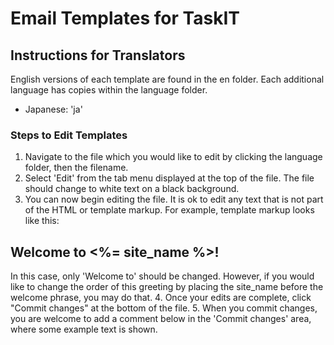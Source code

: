 # Email Templates for TaskIT

## Instructions for Translators

English versions of each template are found in the en folder. Each additional language has copies within the language folder.

* Japanese: 'ja'

### Steps to Edit Templates

1. Navigate to the file which you would like to edit by clicking the language folder, then the filename.
2. Select 'Edit' from the tab menu displayed at the top of the file. The file should change to white text on a black background.
3. You can now begin editing the file. It is ok to edit any text that is not part of the HTML or template markup. For example, template markup looks like this:

  <h2>Welcome to <%= site_name %>!</h2>

In this case, only 'Welcome to' should be changed. However, if you would like to change the order of this greeting by placing the site_name before the welcome phrase, you may do that.
4. Once your edits are complete, click "Commit changes" at the bottom of the file.
5. When you commit changes, you are welcome to add a comment below in the 'Commit changes' area, where some example text is shown.
